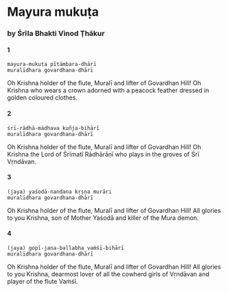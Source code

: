 # Mayura mukuṭa

### by Śrīla Bhakti Vinod Ṭhākur

#### 1

    mayura-mukuṭa pītāmbara-dhārī
    muralīdhara govardhana-dhārī

Oh Krishna holder of the flute, Muralī and lifter of Govardhan Hill! Oh Krishna who wears a crown adorned with a peacock feather dressed in golden coloured clothes.

#### 2

    śrī-rādhā-mādhava kuñja-bihārī
    muralīdhara govardhana-dhārī

Oh Krishna holder of the flute, Muralī and lifter of Govardhan Hill! Oh Krishna the Lord of Śrīmatī Rādhārāṇī who plays in the groves of Śrī Vṛndāvan.

#### 3

    (jaya) yaśodā-nandana kṛṣṇa murāri
    muralīdhara govardhana-dhārī

Oh Krishna holder of the flute, Muralī and lifter of Govardhan Hill! All glories to you Krishna, son of Mother Yaśodā and killer of the Mura demon.

#### 4

    (jaya) gopī-jana-ballabha vaṁśī-bihārī
    muralīdhara govardhana-dhārī

Oh Krishna holder of the flute, Muralī and lifter of Govardhan Hill! All glories to you Krishna, dearmost lover of all the cowherd girls of Vṛndāvan and player of the flute Vaṁśī.

